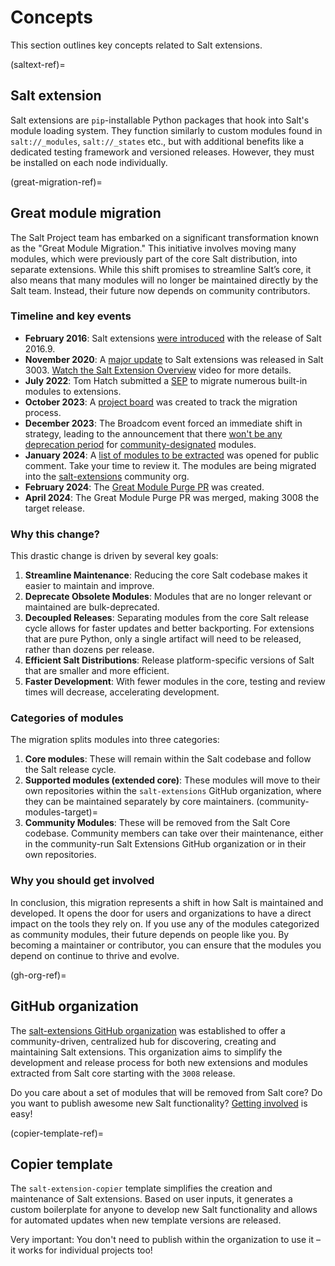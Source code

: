 # Concepts

This section outlines key concepts related to Salt extensions.

(saltext-ref)=
## Salt extension

Salt extensions are `pip`-installable Python packages that hook into Salt's module
loading system. They function similarly to custom modules found in `salt://_modules`, `salt://_states` etc., but with additional benefits like a dedicated testing framework and versioned releases. However, they must be installed on each node individually.

(great-migration-ref)=
## Great module migration

The Salt Project team has embarked on a significant transformation known as the "Great Module Migration." This initiative involves moving many modules, which were previously part of the core Salt distribution, into separate extensions. While this shift promises to streamline Salt’s core, it also means that many modules will no longer be maintained directly by the Salt team. Instead, their future now depends on community contributors.

### Timeline and key events

- **February 2016**: Salt extensions [were introduced](https://github.com/saltstack/salt/pull/31218) with the release of Salt 2016.9.
- **November 2020**: A [major update](https://github.com/saltstack/salt/pull/58943) to Salt extensions was released in Salt 3003. [Watch the Salt Extension Overview](https://www.youtube.com/watch?v=hhomJkwxK3Q) video for more details.
- **July 2022**: Tom Hatch submitted a [SEP](https://github.com/saltstack/salt-enhancement-proposals/blob/24660626d9fe26953cd4581be0804ddfd0ceeb90/extention-migration.md) to migrate numerous built-in modules to extensions.
- **October 2023**: A [project board](https://github.com/orgs/salt-extensions/projects/5/views/1) was created to track the migration process.
- **December 2023**: The Broadcom event forced an immediate shift in strategy, leading to the announcement that there <a href="https://www.youtube.com/watch?v=CubGR8rTy3Y&t=1452s">won't be any deprecation period</a> for [community-designated](community-modules-target) modules.
- **January 2024**: A [list of modules to be extracted](https://github.com/saltstack/great-module-migration) was opened for public comment. Take your time to review it. The modules are being migrated into the [salt-extensions](https://github.com/salt-extensions) community org.
- **February 2024**: The [Great Module Purge PR](https://github.com/saltstack/salt/pull/65971) was created.
- **April 2024**: The Great Module Purge PR was merged, making 3008 the target release.

### Why this change?

This drastic change is driven by several key goals:

1. **Streamline Maintenance**: Reducing the core Salt codebase makes it easier to maintain and improve.
2. **Deprecate Obsolete Modules**: Modules that are no longer relevant or maintained are bulk-deprecated.
3. **Decoupled Releases**: Separating modules from the core Salt release cycle allows for faster updates and better backporting. For extensions that are pure Python, only a single artifact will need to be released, rather than dozens per release.
4. **Efficient Salt Distributions**: Release platform-specific versions of Salt that are smaller and more efficient.
5. **Faster Development**: With fewer modules in the core, testing and review times will decrease, accelerating development.

### Categories of modules

The migration splits modules into three categories:

1. **Core modules**: These will remain within the Salt codebase and follow the Salt release cycle.
2. **Supported modules (extended core)**: These modules will move to their own repositories within the `salt-extensions` GitHub organization, where they can be maintained separately by core maintainers.
(community-modules-target)=
3. **Community Modules**: These will be removed from the Salt Core codebase. Community members can take over their maintenance, either in the community-run Salt Extensions GitHub organization or in their own repositories.

### Why you should get involved

In conclusion, this migration represents a shift in how Salt is maintained and developed. It opens the door for users and organizations to have a direct impact on the tools they rely on. If you use any of the modules categorized as community modules, their future depends on people like you. By becoming a maintainer or contributor, you can ensure that the modules you depend on continue to thrive and evolve.

(gh-org-ref)=
## GitHub organization

The [salt-extensions GitHub organization][saltext-org] was established to offer a community-driven, centralized hub for discovering, creating and maintaining Salt extensions. This organization aims to simplify the development and release process for both new extensions and modules extracted from Salt core starting with the `3008` release.

Do you care about a set of modules that will be removed from Salt core?
Do you want to publish awesome new Salt functionality?
[Getting involved](org-involve-target) is easy!

(copier-template-ref)=
## Copier template

The `salt-extension-copier` template simplifies the creation and maintenance of Salt extensions. Based on user inputs, it generates a custom boilerplate for anyone to develop new Salt functionality and allows for automated updates when new template versions are released.

Very important: You don't need to publish within the organization to use it – it works for individual projects too!


[saltext-org]: https://github.com/salt-extensions

